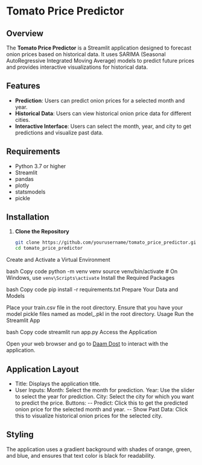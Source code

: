 # Tomato Price Predictor

## Overview

The **Tomato Price Predictor** is a Streamlit application designed to forecast onion prices based on historical data. It uses SARIMA (Seasonal AutoRegressive Integrated Moving Average) models to predict future prices and provides interactive visualizations for historical data.

## Features

- **Prediction**: Users can predict onion prices for a selected month and year.
- **Historical Data**: Users can view historical onion price data for different cities.
- **Interactive Interface**: Users can select the month, year, and city to get predictions and visualize past data.

## Requirements

- Python 3.7 or higher
- Streamlit
- pandas
- plotly
- statsmodels
- pickle

## Installation

1. **Clone the Repository**

   ```bash
   git clone https://github.com/yourusername/tomato_price_predictor.git
   cd tomato_price_predictor
Create and Activate a Virtual Environment

bash
Copy code
python -m venv venv
source venv/bin/activate  # On Windows, use `venv\Scripts\activate`
Install the Required Packages

bash
Copy code
pip install -r requirements.txt
Prepare Your Data and Models

Place your train.csv file in the root directory.
Ensure that you have your model pickle files named as model_<City>.pkl in the root directory.
Usage
Run the Streamlit App

bash
Copy code
streamlit run app.py
Access the Application

Open your web browser and go to [Daam Dost](https://daam-dost-tomato-price-predictor.streamlit.app/) to interact with the application.

## Application Layout
- Title: Displays the application title.
- User Inputs:
   Month: Select the month for prediction.
   Year: Use the slider to select the year for prediction.
   City: Select the city for which you want to predict the price.
   Buttons:
      -- Predict: Click this to get the predicted onion price for the selected month and year.
      -- Show Past Data: Click this to visualize historical onion prices for the selected city.
## Styling
The application uses a gradient background with shades of orange, green, and blue, and ensures that text color is black for readability.

